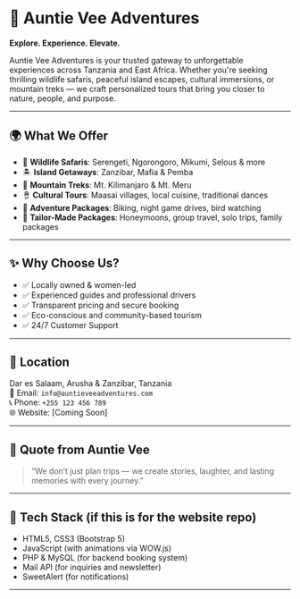 # 🧭 Auntie Vee Adventures

**Explore. Experience. Elevate.**

Auntie Vee Adventures is your trusted gateway to unforgettable experiences across Tanzania and East Africa. Whether you're seeking thrilling wildlife safaris, peaceful island escapes, cultural immersions, or mountain treks — we craft personalized tours that bring you closer to nature, people, and purpose.

---

## 🌍 What We Offer

- 🦁 **Wildlife Safaris**: Serengeti, Ngorongoro, Mikumi, Selous & more  
- 🏝️ **Island Getaways**: Zanzibar, Mafia & Pemba  
- 🧗 **Mountain Treks**: Mt. Kilimanjaro & Mt. Meru  
- 🪘 **Cultural Tours**: Maasai villages, local cuisine, traditional dances  
- 🚴 **Adventure Packages**: Biking, night game drives, bird watching  
- 🏨 **Tailor-Made Packages**: Honeymoons, group travel, solo trips, family packages

---

## ✨ Why Choose Us?

- ✅ Locally owned & women-led
- ✅ Experienced guides and professional drivers
- ✅ Transparent pricing and secure booking
- ✅ Eco-conscious and community-based tourism
- ✅ 24/7 Customer Support

---

## 📍 Location

Dar es Salaam, Arusha & Zanzibar, Tanzania  
📧 Email: `info@auntieveeadventures.com`  
📞 Phone: `+255 123 456 789`  
🌐 Website: [Coming Soon]

---

## 💬 Quote from Auntie Vee

> “We don’t just plan trips — we create stories, laughter, and lasting memories with every journey.”

---

## 📌 Tech Stack (if this is for the website repo)

- HTML5, CSS3 (Bootstrap 5)
- JavaScript (with animations via WOW.js)
- PHP & MySQL (for backend booking system)
- Mail API (for inquiries and newsletter)
- SweetAlert (for notifications)

---
